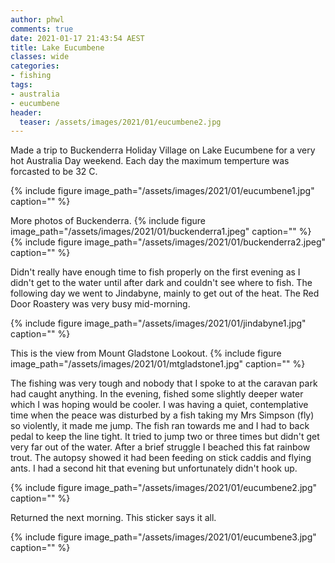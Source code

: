 ```yaml
---
author: phwl
comments: true
date: 2021-01-17 21:43:54 AEST
title: Lake Eucumbene 
classes: wide
categories:
- fishing
tags:
- australia
- eucumbene
header:
  teaser: /assets/images/2021/01/eucumbene2.jpg
---
```


Made a trip to Buckenderra Holiday Village on Lake Eucumbene for a very hot Australia Day weekend. Each day the maximum temperture was forcasted to be 32 C.

{% include figure image_path="/assets/images/2021/01/eucumbene1.jpg" caption="" %}

<!-- more -->
More photos of Buckenderra.
{% include figure image_path="/assets/images/2021/01/buckenderra1.jpeg" caption="" %}
{% include figure image_path="/assets/images/2021/01/buckenderra2.jpeg" caption="" %}


Didn't really have enough time to fish properly on the first evening as I 
didn't get to the water until after dark and couldn't see where to fish.
The following day we went to Jindabyne, mainly to get out of the heat.
The Red Door Roastery was very busy mid-morning.

{% include figure image_path="/assets/images/2021/01/jindabyne1.jpg" caption="" %}

This is the view from Mount Gladstone Lookout.
{% include figure image_path="/assets/images/2021/01/mtgladstone1.jpg" caption="" %}

The fishing was very tough and nobody that I spoke to at the caravan
park had caught anything. In the evening, fished some slightly
deeper water which I was hoping would be cooler. I was having a
quiet, contemplative time when the peace was disturbed by a fish
taking my Mrs Simpson (fly) so violently, it made me jump. The fish ran
towards me and I had to back pedal to keep the line tight.  It
tried to jump two or three times but didn't get very far out of the
water.  After a brief struggle I beached this fat rainbow
trout. The autopsy showed it had been feeding on stick caddis and flying
ants. I had a second hit that evening but unfortunately didn't hook up. 

{% include figure image_path="/assets/images/2021/01/eucumbene2.jpg" caption="" %}


Returned the next morning. This sticker says it all.

{% include figure image_path="/assets/images/2021/01/eucumbene3.jpg" caption="" %}
